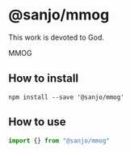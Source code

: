 # @sanjo/mmog

This work is devoted to God.

MMOG

## How to install

```
npm install --save '@sanjo/mmog'
```

## How to use

```js
import {} from "@sanjo/mmog"
```
